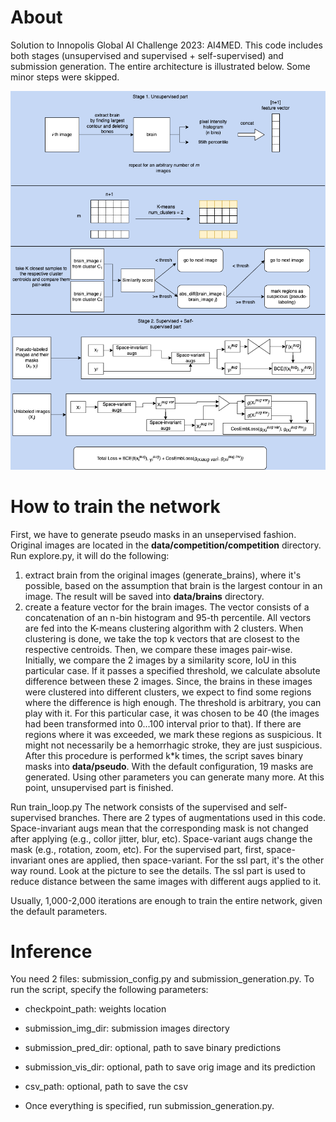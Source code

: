 # About
Solution to Innopolis Global AI Challenge 2023: AI4MED.
This code includes both stages (unsupervised and supervised + self-supervised) and submission generation.
The entire architecture is illustrated below. Some minor steps were skipped.

![Arch](architecture.png)

# How to train the network
First, we have to generate pseudo masks in an unsepervised fashion. 
Original images are located in the **data/competition/competition** directory. 
Run explore.py, it will do the following:
1) extract brain from the original images (generate_brains), where it's possible, based on the assumption that brain is the largest contour
in an image. The result will be saved into **data/brains** directory.
2) create a feature vector for the brain images. The vector consists of a concatenation of an n-bin histogram and 95-th percentile.
All vectors are fed into the K-means clustering algorithm with 2 clusters. When clustering is done, we take the top k vectors
that are closest to the respective centroids. Then, we compare these images pair-wise.
Initially, we compare the 2 images by a similarity score, IoU in this particular case. If it passes a specified threshold,
we calculate absolute difference between these 2 images. Since, the brains in these images were clustered into different
clusters, we expect to find some regions where the difference is high enough. The threshold is arbitrary, you can play with it.
For this particular case, it was chosen to be 40 (the images had been transformed into 0...100 interval prior to that). If there are regions where it was exceeded, we mark these regions as suspicious.
It might not necessarily be a hemorrhagic stroke, they are just suspicious.
After this procedure is performed k*k times, the script saves binary masks into **data/pseudo**.
With the default configuration, 19 masks are generated. Using other parameters you can generate many more. At this point, unsupervised part is finished.

Run train_loop.py
The network consists of the supervised and self-supervised branches. There are 2 types of augmentations used in this code.
Space-invariant augs mean that the corresponding mask is not changed after applying (e.g., collor jitter, blur, etc).
Space-variant augs change the mask (e.g., rotation, zoom, etc). 
For the supervised part, first, space-invariant ones are applied, then space-variant. 
For the ssl part, it's the other way round.
Look at the picture to see the details. The ssl part is used to reduce distance between the same images with different 
augs applied to it.

Usually, 1,000-2,000 iterations are enough to train the entire network, given the default parameters.

# Inference
You need 2 files: submission_config.py and submission_generation.py. To run the script, specify the following parameters:
- checkpoint_path: weights location
- submission_img_dir: submission images directory 
- submission_pred_dir: optional, path to save binary predictions
- submission_vis_dir: optional, path to save orig image and its prediction
- csv_path: optional, path to save the csv

- Once everything is specified, run submission_generation.py.